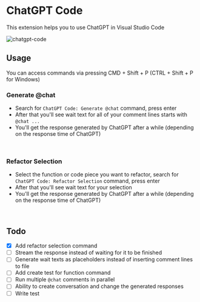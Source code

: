 # ChatGPT Code

This extension helps you to use ChatGPT in Visual Studio Code

![chatgpt-code](https://user-images.githubusercontent.com/51231605/206903953-ea61df84-ca6a-485e-b153-facd4f3ae598.gif)

## Usage
You can access commands via pressing CMD + Shift + P (CTRL + Shift + P for Windows)

### Generate @chat
- Search for `ChatGPT Code: Generate @chat` command, press enter
- After that you'll see wait text for all of your comment lines starts with `@chat ...`
- You'll get the response generated by ChatGPT after a while (depending on the response time of ChatGPT)

<br>

### Refactor Selection
- Select the function or code piece you want to refactor, search for `ChatGPT Code: Refactor Selection` command, press enter
- After that you'll see wait text for your selection
- You'll get the response generated by ChatGPT after a while (depending on the response time of ChatGPT)

<br>

## Todo

- [x] Add refactor selection command
- [ ] Stream the response instead of waiting for it to be finished
- [ ] Generate wait texts as placeholders instead of inserting comment lines to file
- [ ] Add create test for function command
- [ ] Run multiple `@chat` comments in parallel
- [ ] Ability to create conversation and change the generated responses
- [ ] Write test
